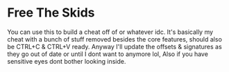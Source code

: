 # Free The Skids


You can use this to build a cheat off of or whatever idc.  It's basically my cheat with a bunch of stuff removed besides the core features, should also be CTRL+C & CTRL+V ready. Anyway I'll update the offsets & signatures as they go out of date or until I dont want to anymore lol, Also if you have sensitive eyes dont bother looking inside.
